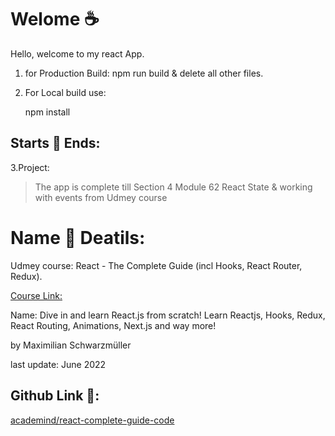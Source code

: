 # Welome :coffee:

Hello, welcome to my react App.

1. for Production Build:
    npm run build & delete all other files.

2. For Local build use:

     npm install

## Starts :fork_and_knife: Ends:

3.Project:
> The app is complete till Section 4 Module 62 React State & working with events from Udmey course
 
# Name :fork_and_knife: Deatils:
Udmey course: React - The Complete Guide (incl Hooks, React Router, Redux).

[Course Link:](udemy.com/course/react-the-complete-guide-incl-redux)

Name: Dive in and learn React.js from scratch! Learn Reactjs, Hooks, Redux, React Routing, Animations, Next.js and way more!

by Maximilian Schwarzmüller
    
last update: June 2022


## Github Link :fork_and_knife::

[academind/react-complete-guide-code](https://github.com/academind/react-complete-guide-code)